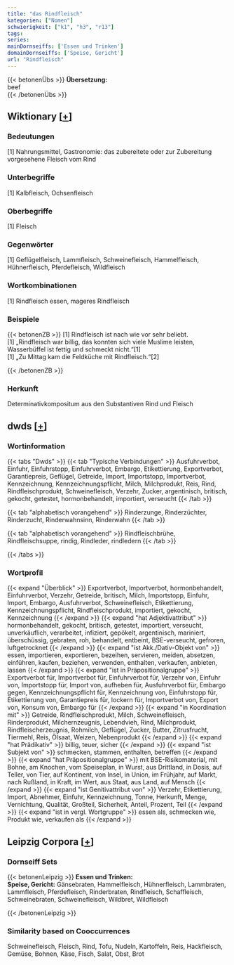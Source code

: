 ```yaml
---
title: "das Rindfleisch"
kategorien: ["Nomen"]
schwierigkeit: ["k1", "h3", "r13"]
tags:
series:
mainDornseiffs: ['Essen und Trinken']
domainDornseiffs: ['Speise, Gericht']
url: "Rindfleisch"
---
```


{{< betonenÜbs >}}
**Übersetzung:**  
beef  
{{< /betonenÜbs >}}

## Wiktionary [[+](https://de.wiktionary.org/wiki/Rindfleisch)]

### Bedeutungen
[1] Nahrungsmittel, Gastronomie: das zubereitete oder zur Zubereitung vorgesehene Fleisch vom Rind  

### Unterbegriffe
[1] Kalbfleisch, Ochsenfleisch  

### Oberbegriffe
[1] Fleisch  

### Gegenwörter
[1] Geflügelfleisch, Lammfleisch, Schweinefleisch, Hammelfleisch, Hühnerfleisch,	Pferdefleisch, Wildfleisch  

### Wortkombinationen
[1] Rindfleisch essen, mageres Rindfleisch  

### Beispiele
{{< betonenZB >}}
[1] Rindfleisch ist nach wie vor sehr beliebt.  
[1] „Rindfleisch war billig, das konnten sich viele Muslime leisten, Wasserbüffel ist fettig und schmeckt nicht.“[1]  
[1] „Zu Mittag kam die Feldküche mit Rindfleisch.“[2]  

{{< /betonenZB >}}
### Herkunft
Determinativkompositum aus den Substantiven Rind und Fleisch  



## dwds [[+](https://www.dwds.de/wb/Rindfleisch)]

### Wortinformation
{{< tabs "Dwds" >}}
{{< tab "Typische Verbindungen" >}}
Ausfuhrverbot, Einfuhr, Einfuhrstopp, Einfuhrverbot, Embargo, Etikettierung, Exportverbot, Garantiepreis, Geflügel, Getreide, Import, Importstopp, Importverbot, Kennzeichnung, Kennzeichnungspflicht, Milch, Milchprodukt, Reis, Rind, Rindfleischprodukt, Schweinefleisch, Verzehr, Zucker, argentinisch, britisch, gekocht, getestet, hormonbehandelt, importiert, verseucht
{{< /tab >}}

{{< tab "alphabetisch vorangehend" >}}
Rinderzunge, Rinderzüchter, Rinderzucht, Rinderwahnsinn, Rinderwahn
{{< /tab >}}

{{< tab "alphabetisch vorangehend" >}}
Rindfleischbrühe, Rindfleischsuppe, rindig, Rindleder, rindledern
{{< /tab >}}

{{< /tabs >}}

### Wortprofil
{{< expand "Überblick" >}} Exportverbot, Importverbot, hormonbehandelt, Einfuhrverbot, Verzehr, Getreide, britisch, Milch, Importstopp, Einfuhr, Import, Embargo, Ausfuhrverbot, Schweinefleisch, Etikettierung, Kennzeichnungspflicht, Rindfleischprodukt, importiert, gekocht, Kennzeichnung {{< /expand >}}
{{< expand "hat Adjektivattribut" >}} hormonbehandelt, gekocht, britisch, getestet, importiert, verseucht, unverkäuflich, verarbeitet, infiziert, gepökelt, argentinisch, mariniert, überschüssig, gebraten, roh, behandelt, entbeint, BSE-verseucht, gefroren, luftgetrocknet {{< /expand >}}
{{< expand "ist Akk./Dativ-Objekt von" >}} essen, importieren, exportieren, bezeihen, servieren, meiden, absetzen, einführen, kaufen, beziehen, verwenden, enthalten, verkaufen, anbieten, lassen {{< /expand >}}
{{< expand "ist in Präpositionalgruppe" >}} Exportverbot für, Importverbot für, Einfuhrverbot für, Verzehr von, Einfuhr von, Importstopp für, Import von, aufheben für, Ausfuhrverbot für, Embargo gegen, Kennzeichnungspflicht für, Kennzeichnung von, Einfuhrstopp für, Etikettierung von, Garantiepreis für, lockern für, Importverbot von, Export von, Konsum von, Embargo für {{< /expand >}}
{{< expand "in Koordination mit" >}} Getreide, Rindfleischprodukt, Milch, Schweinefleisch, Rinderprodukt, Milchernzeugnis, Lebendvieh, Rind, Milchprodukt, Rindfleischerzeugnis, Rohmilch, Geflügel, Zucker, Butter, Zitrusfrucht, Tiermehl, Reis, Ölsaat, Weizen, Nebenprodukt {{< /expand >}}
{{< expand "hat Prädikativ" >}} billig, teuer, sicher {{< /expand >}}
{{< expand "ist Subjekt von" >}} schmecken, stammen, enthalten, betreffen {{< /expand >}}
{{< expand "hat Präpositionalgruppe" >}} mit BSE-Risikomaterial, mit Bohne, am Knochen, vom Speiseplan, in Wurst, aus Drittland, in Dosis, auf Teller, von Tier, auf Kontinent, von Insel, in Union, im Frühjahr, auf Markt, nach Rußland, in Kraft, im Wert, aus Staat, aus Land, auf Mensch {{< /expand >}}
{{< expand "ist Genitivattribut von" >}} Verzehr, Etikettierung, Import, Abnehmer, Einfuhr, Kennzeichnung, Tonne, Herkunft, Menge, Vernichtung, Qualität, Großteil, Sicherheit, Anteil, Prozent, Teil {{< /expand >}}
{{< expand "ist in vergl. Wortgruppe" >}} essen als, schmecken wie, Produkt wie, verkaufen als {{< /expand >}}

## Leipzig Corpora [[+](https://corpora.uni-leipzig.de/en/res?word=Rindfleisch&corpusId=deu_newscrawl-public_2018)]

### Dornseiff Sets
{{< betonenLeipzig >}}
**Essen und Trinken:**  
**Speise, Gericht:** Gänsebraten, Hammelfleisch, Hühnerfleisch, Lammbraten, Lammfleisch, Pferdefleisch, Rinderbraten, Rindfleisch, Schaffleisch, Schweinebraten, Schweinefleisch, Wildbret, Wildfleisch  

{{< /betonenLeipzig >}}

### Similarity based on Cooccurrences
Schweinefleisch, Fleisch, Rind, Tofu, Nudeln, Kartoffeln, Reis, Hackfleisch, Gemüse, Bohnen, Käse, Fisch, Salat, Obst, Brot


